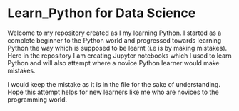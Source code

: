 # Learn_Python for Data Science

Welcome to my repository created as I my learning Python. I started as a complete beginner to the Python world and progressed towards learning Python the way which is supposed to be learnt (i.e is by making mistakes). Here in the repository I am creating Jupyter notebooks which I used to learn Python and will also attempt where a novice Python learner would make mistakes. 

I would keep the mistake as it is in the file for the sake of understanding. Hope this attempt helps for new learners like me who are novices to the programming world.
